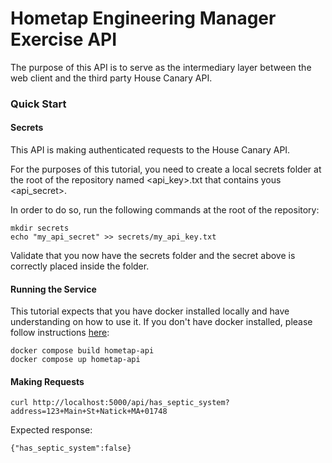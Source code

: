 # Hometap Engineering Manager Exercise API 

The purpose of this API is to serve as the intermediary layer between the web client and the third party House Canary API. 

### Quick Start 

#### Secrets
This API is making authenticated requests to the House Canary API. 

For the purposes of this tutorial, you need to create a local secrets folder at the root
of the repository named <api_key>.txt that contains yous <api_secret>.

In order to do so, run the following commands at the root of the repository:

```
mkdir secrets
echo "my_api_secret" >> secrets/my_api_key.txt
```

Validate that you now have the secrets folder and the secret above is correctly placed inside the folder. 

#### Running the Service

This tutorial expects that you have docker installed locally and have understanding on how to use it. If you don't have docker installed, please follow instructions [here](https://docs.docker.com/engine/install): 

```
docker compose build hometap-api
docker compose up hometap-api
```

#### Making Requests
```
curl http://localhost:5000/api/has_septic_system?address=123+Main+St+Natick+MA+01748
```

Expected response:

```
{"has_septic_system":false}
```
